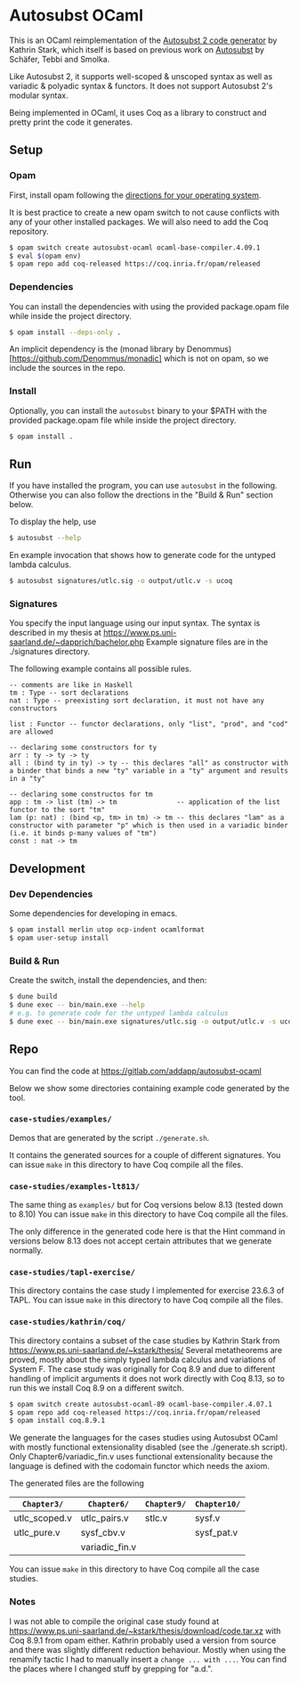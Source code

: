 # Autosubst OCaml

This is an OCaml reimplementation of the [Autosubst 2 code generator](https://github.com/uds-psl/autosubst2) by Kathrin Stark, which itself is based on previous work on [Autosubst](https://github.com/coq-community/autosubst) by Schäfer, Tebbi and Smolka.

Like Autosubst 2, it supports well-scoped & unscoped syntax as well as variadic & polyadic syntax & functors.
It does not support Autosubst 2's modular syntax.

Being implemented in OCaml, it uses Coq as a library to construct and pretty print the code it generates.

## Setup
### Opam 
First, install opam following the [directions for your operating system](https://opam.ocaml.org/doc/Install.html).

It is best practice to create a new opam switch to not cause conflicts with any of your other installed packages.
We will also need to add the Coq repository.
```bash
$ opam switch create autosubst-ocaml ocaml-base-compiler.4.09.1
$ eval $(opam env)
$ opam repo add coq-released https://coq.inria.fr/opam/released
```

### Dependencies
You can install the dependencies with using the provided package.opam file while inside the project directory.
```bash
$ opam install --deps-only .
```
An implicit dependency is the (monad library by Denommus)[https://github.com/Denommus/monadic] which is not on opam, so we include the sources in the repo.

### Install
Optionally, you can install the `autosubst` binary to your $PATH with the provided package.opam file while inside the project directory.
```bash
$ opam install .
```

## Run
If you have installed the program, you can use `autosubst` in the following. Otherwise you can also follow the drections in the "Build & Run" section below.

To display the help, use
```bash
$ autosubst --help
```

En example invocation that shows how to generate code for the untyped lambda calculus.
```bash
$ autosubst signatures/utlc.sig -o output/utlc.v -s ucoq
```

### Signatures
You specify the input language using our input syntax.
The syntax is described in my thesis at https://www.ps.uni-saarland.de/~dapprich/bachelor.php
Example signature files are in the ./signatures directory.

The following example contains all possible rules.
```
-- comments are like in Haskell
tm : Type -- sort declarations
nat : Type -- preexisting sort declaration, it must not have any constructors

list : Functor -- functor declarations, only "list", "prod", and "cod" are allowed

-- declaring some constructors for ty
arr : ty -> ty -> ty
all : (bind ty in ty) -> ty -- this declares "all" as constructor with a binder that binds a new "ty" variable in a "ty" argument and results in a "ty"

-- declaring some constructos for tm
app : tm -> list (tm) -> tm               -- application of the list functor to the sort "tm"
lam (p: nat) : (bind <p, tm> in tm) -> tm -- this declares "lam" as a constructor with parameter "p" which is then used in a variadic binder (i.e. it binds p-many values of "tm")
const : nat -> tm                         
```

## Development
### Dev Dependencies
Some dependencies for developing in emacs.
```bash
$ opam install merlin utop ocp-indent ocamlformat
$ opam user-setup install
```

### Build & Run
Create the switch, install the dependencies, and then:
```bash
$ dune build
$ dune exec -- bin/main.exe --help
# e.g. to generate code for the untyped lambda calculus
$ dune exec -- bin/main.exe signatures/utlc.sig -o output/utlc.v -s ucoq
```


## Repo
You can find the code at https://gitlab.com/addapp/autosubst-ocaml

Below we show some directories containing example code generated by the tool.

### `case-studies/examples/`
Demos that are generated by the script `./generate.sh`. 

It contains the generated sources for a couple of different signatures.
You can issue `make` in this directory to have Coq compile all the files. 

### `case-studies/examples-lt813/`
The same thing as `examples/` but for Coq versions below 8.13 (tested down to 8.10)
You can issue `make` in this directory to have Coq compile all the files.

The only difference in the generated code here is that the Hint command in versions below 8.13 does not accept certain attributes that we generate normally.

### `case-studies/tapl-exercise/`
This directory contains the case study I implemented for exercise 23.6.3 of TAPL.
You can issue `make` in this directory to have Coq compile all the files.

### `case-studies/kathrin/coq/`
This directory contains a subset of the case studies by Kathrin Stark from https://www.ps.uni-saarland.de/~kstark/thesis/
Several metatheorems are proved, mostly about the simply typed lambda calculus and variations of System F.
The case study was originally for Coq 8.9 and due to different handling of implicit arguments it does not work directly with Coq 8.13, so to run this we install Coq 8.9 on a different switch.

```bash
$ opam switch create autosubst-ocaml-89 ocaml-base-compiler.4.07.1
$ opam repo add coq-released https://coq.inria.fr/opam/released
$ opam install coq.8.9.1
```

We generate the languages for the cases studies using Autosubst OCaml with mostly functional extensionality disabled (see the ./generate.sh script).
Only Chapter6/variadic_fin.v uses functional extensionality because the language is defined with the codomain functor which needs the axiom.

The generated files are the following

| `Chapter3/`    | `Chapter6/`     | `Chapter9/` | `Chapter10/` |
|-------------|--------------|----------|-----------|
| utlc_scoped.v | utlc_pairs.v   | stlc.v     | sysf.v      |
| utlc_pure.v   | sysf_cbv.v     |          | sysf_pat.v  |
|             | variadic_fin.v |          |           |

You can issue `make` in this directory to have Coq compile all the case studies.

### Notes
I was not able to compile the original case study found at https://www.ps.uni-saarland.de/~kstark/thesis/download/code.tar.xz with Coq 8.9.1 from opam either.
Kathrin probably used a version from source and there was slightly different reduction behaviour. 
Mostly when using the renamify tactic I had to manually insert a `change ... with ...`. 
You can find the places where I changed stuff by grepping for "a.d.".

